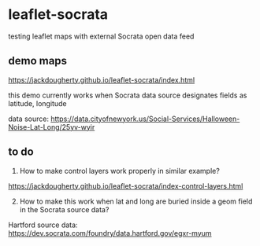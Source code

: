 # leaflet-socrata
testing leaflet maps with external Socrata open data feed

## demo maps

https://jackdougherty.github.io/leaflet-socrata/index.html

this demo currently works when Socrata data source designates fields as latitude, longitude

data source: https://data.cityofnewyork.us/Social-Services/Halloween-Noise-Lat-Long/25yv-wyir

## to do

1) How to make control layers work properly in similar example?

https://jackdougherty.github.io/leaflet-socrata/index-control-layers.html

2) How to make this work when lat and long are buried inside a geom field in the Socrata source data?

Hartford source data: https://dev.socrata.com/foundry/data.hartford.gov/egxr-myum
